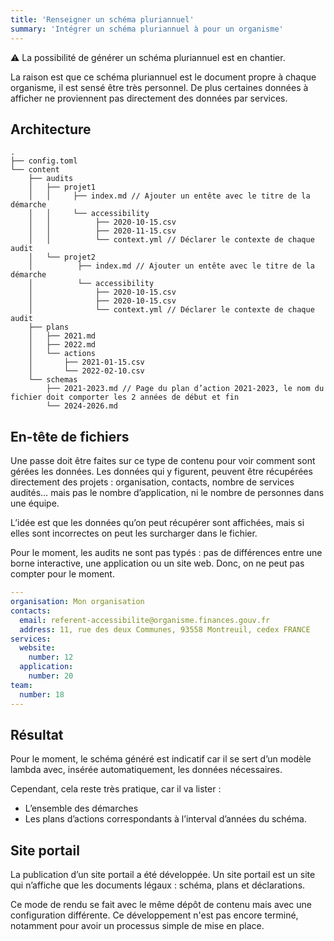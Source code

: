 ```yaml
---
title: 'Renseigner un schéma pluriannuel'
summary: 'Intégrer un schéma pluriannuel à pour un organisme'
---
```


⚠️  La possibilité de générer un schéma pluriannuel est en chantier.

La raison est que ce schéma pluriannuel est le document propre à chaque organisme, il est sensé être très personnel. De plus certaines données à afficher ne proviennent pas directement des données par services.

## Architecture

```
.
├── config.toml
└── content
    ├── audits
    │   ├── projet1
    │   │     ├── index.md // Ajouter un entête avec le titre de la démarche
    │   │     └── accessibility
    │   │          ├── 2020-10-15.csv
    │   │          ├── 2020-11-15.csv
    │   │          └── context.yml // Déclarer le contexte de chaque audit
    │   └── projet2
    │          ├── index.md // Ajouter un entête avec le titre de la démarche
    │          └── accessibility
    │              ├── 2020-10-15.csv
    │              ├── 2020-10-15.csv
    │              └── context.yml // Déclarer le contexte de chaque audit
    ├── plans
    │   ├── 2021.md
    │   ├── 2022.md
    │   └── actions
    │       ├── 2021-01-15.csv
    │       └── 2022-02-10.csv
    └── schemas
        ├── 2021-2023.md // Page du plan d’action 2021-2023, le nom du fichier doit comporter les 2 années de début et fin
        └── 2024-2026.md
```

## En-tête de fichiers

Une passe doit être faites sur ce type de contenu pour voir comment sont gérées les données. Les données qui y figurent, peuvent être récupérées directement des projets : organisation, contacts, nombre de services audités… mais pas le nombre d’application, ni le nombre de personnes dans une équipe.

L’idée est que les données qu’on peut récupérer sont affichées, mais si elles sont incorrectes on peut les surcharger dans le fichier.

Pour le moment, les audits ne sont pas typés : pas de différences entre une borne interactive, une application ou un site web. Donc, on ne peut pas compter pour le moment.

```yml
---
organisation: Mon organisation
contacts:
  email: referent-accessibilite@organisme.finances.gouv.fr
  address: 11, rue des deux Communes, 93558 Montreuil, cedex FRANCE
services:
  website:
    number: 12
  application:
    number: 20
team:
  number: 18
---
```

## Résultat

Pour le moment, le schéma généré est indicatif car il se sert d’un modèle lambda avec, insérée automatiquement, les données nécessaires.

Cependant, cela reste très pratique, car il va lister :

 * L’ensemble des démarches
 * Les plans d’actions correspondants à l’interval d’années du schéma.

## Site portail

La publication d’un site portail a été développée. Un site portail est un site qui n’affiche que les documents légaux : schéma, plans et déclarations.

Ce mode de rendu se fait avec le même dépôt de contenu mais avec une configuration différente. Ce développement n'est pas encore terminé, notamment pour avoir un processus simple de mise en place.
